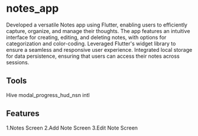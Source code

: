 # notes_app

Developed a versatile Notes app using Flutter, enabling users to efficiently capture, organize, and manage their thoughts. The app features an intuitive interface for creating, editing, and deleting notes, with options for categorization and color-coding. Leveraged Flutter's widget library to ensure a seamless and responsive user experience. Integrated local storage for data persistence, ensuring that users can access their notes across sessions.

## Tools

Hive
modal_progress_hud_nsn
intl

## Features
1.Notes Screen
2.Add Note Screen
3.Edit Note Screen
